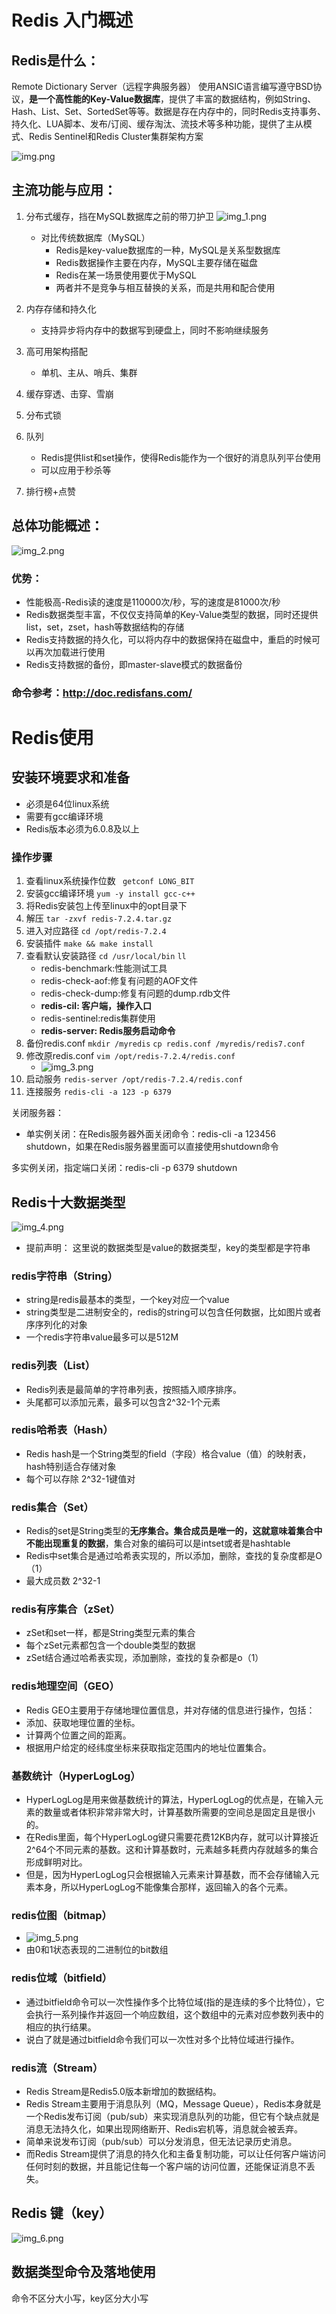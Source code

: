 
# Redis 入门概述
## Redis是什么：
Remote Dictionary Server（远程字典服务器）
使用ANSIC语言编写遵守BSD协议，**是一个高性能的Key-Value数据库**，提供了丰富的数据结构，例如String、Hash、List、Set、SortedSet等等。数据是存在内存中的，同时Redis支持事务、持久化、LUA脚本、发布/订阅、缓存淘汰、流技术等多种功能，提供了主从模式、Redis Sentinel和Redis Cluster集群架构方案

![img.png](img/img.png)
## 主流功能与应用：
1. 分布式缓存，挡在MySQL数据库之前的带刀护卫 
![img_1.png](img/img_1.png)
   * 对比传统数据库（MySQL）
     * Redis是key-value数据库的一种，MySQL是关系型数据库
     * Redis数据操作主要在内存，MySQL主要存储在磁盘
     * Redis在某一场景使用要优于MySQL
     * 两者并不是竞争与相互替换的关系，而是共用和配合使用

2. 内存存储和持久化
   * 支持异步将内存中的数据写到硬盘上，同时不影响继续服务
3. 高可用架构搭配
   * 单机、主从、哨兵、集群
4. 缓存穿透、击穿、雪崩
5. 分布式锁
6. 队列
   * Redis提供list和set操作，使得Redis能作为一个很好的消息队列平台使用
   * 可以应用于秒杀等
7. 排行榜+点赞

## 总体功能概述：
![img_2.png](img/img_2.png)
### 优势：
* 性能极高-Redis读的速度是110000次/秒，写的速度是81000次/秒
* Redis数据类型丰富，不仅仅支持简单的Key-Value类型的数据，同时还提供list，set，zset，hash等数据结构的存储
* Redis支持数据的持久化，可以将内存中的数据保持在磁盘中，重启的时候可以再次加载进行使用
* Redis支持数据的备份，即master-slave模式的数据备份

### 命令参考：http://doc.redisfans.com/

# Redis使用
## 安装环境要求和准备
* 必须是64位linux系统
* 需要有gcc编译环境
* Redis版本必须为6.0.8及以上
### 操作步骤
1. 查看linux系统操作位数  ``` getconf LONG_BIT```
2. 安装gcc编译环境 ```yum -y install gcc-c++```
3. 将Redis安装包上传至linux中的opt目录下
4. 解压 ```tar -zxvf redis-7.2.4.tar.gz```
5. 进入对应路径 ```cd /opt/redis-7.2.4```
6. 安装插件 ```make && make install```
7. 查看默认安装路径 ```cd /usr/local/bin``` ```ll```
   * redis-benchmark:性能测试工具 
   * redis-check-aof:修复有问题的AOF文件
   * redis-check-dump:修复有问题的dump.rdb文件
   * **redis-cil: 客户端，操作入口**
   * redis-sentinel:redis集群使用
   * **redis-server: Redis服务启动命令**
8. 备份redis.conf ```mkdir /myredis``` ```cp redis.conf /myredis/redis7.conf```
9. 修改原redis.conf ```vim /opt/redis-7.2.4/redis.conf ```
   * ![img_3.png](img/img_3.png)
10. 启动服务 ```redis-server /opt/redis-7.2.4/redis.conf```
11. 连接服务 ```redis-cli -a 123 -p 6379```

关闭服务器： 
*   单实例关闭：在Redis服务器外面关闭命令：redis-cli -a 123456 shutdown，如果在Redis服务器里面可以直接使用shutdown命令

多实例关闭，指定端口关闭：redis-cli -p 6379 shutdown

## Redis十大数据类型
![img_4.png](img/img_4.png)

* 提前声明： 这里说的数据类型是value的数据类型，key的类型都是字符串

### redis字符串（String）
* string是redis最基本的类型，一个key对应一个value
* string类型是二进制安全的，redis的string可以包含任何数据，比如图片或者序序列化的对象
* 一个redis字符串value最多可以是512M
### redis列表（List）
* Redis列表是最简单的字符串列表，按照插入顺序排序。
* 头尾都可以添加元素，最多可以包含2^32-1个元素 
### redis哈希表（Hash）
* Redis hash是一个String类型的field（字段）格合value（值）的映射表，hash特别适合存储对象
* 每个可以存除 2^32-1键值对
### redis集合（Set）
* Redis的set是String类型的**无序集合。集合成员是唯一的，这就意味着集合中不能出现重复的数据**，集合对象的编码可以是intset或者是hashtable
* Redis中set集合是通过哈希表实现的，所以添加，删除，查找的复杂度都是O（1）
* 最大成员数 2^32-1
### redis有序集合（zSet）
* zSet和set一样，都是String类型元素的集合
* 每个zSet元素都包含一个double类型的数据
* zSet结合通过哈希表实现，添加删除，查找的复杂都是o（1）
### redis地理空间（GEO） 
* Redis GEO主要用于存储地理位置信息，并对存储的信息进行操作，包括：
* 添加、获取地理位置的坐标。
* 计算两个位置之间的距离。
* 根据用户给定的经纬度坐标来获取指定范围内的地址位置集合。
### 基数统计（HyperLogLog）
* HyperLogLog是用来做基数统计的算法，HyperLogLog的优点是，在输入元素的数量或者体积非常非常大时，计算基数所需要的空间总是固定且是很小的。
* 在Redis里面，每个HyperLogLog键只需要花费12KB内存，就可以计算接近2^64个不同元素的基数。这和计算基数时，元素越多耗费内存就越多的集合形成鲜明对比。
* 但是，因为HyperLogLog只会根据输入元素来计算基数，而不会存储输入元素本身，所以HyperLogLog不能像集合那样，返回输入的各个元素。
### redis位图（bitmap）
* ![img_5.png](img/img_5.png)
* 由0和1状态表现的二进制位的bit数组
### redis位域（bitfield）
* 通过bitfield命令可以一次性操作多个比特位域(指的是连续的多个比特位），它会执行一系列操作并返回一个响应数组，这个数组中的元素对应参数列表中的相应的执行结果。
* 说白了就是通过bitfield命令我们可以一次性对多个比特位域进行操作。
### redis流（Stream）
* Redis Stream是Redis5.0版本新增加的数据结构。
* Redis Stream主要用于消息队列（MQ，Message Queue），Redis本身就是一个Redis发布订阅（pub/sub）来实现消息队列的功能，但它有个缺点就是消息无法持久化，如果出现网络断开、Redis宕机等，消息就会被丢弃。
* 简单来说发布订阅（pub/sub）可以分发消息，但无法记录历史消息。
* 而Redis Stream提供了消息的持久化和主备复制功能，可以让任何客户端访问任何时刻的数据，并且能记住每一个客户端的访问位置，还能保证消息不丢失。
## Redis 键（key）
![img_6.png](img/img_6.png)

## 数据类型命令及落地使用
命令不区分大小写，key区分大小写